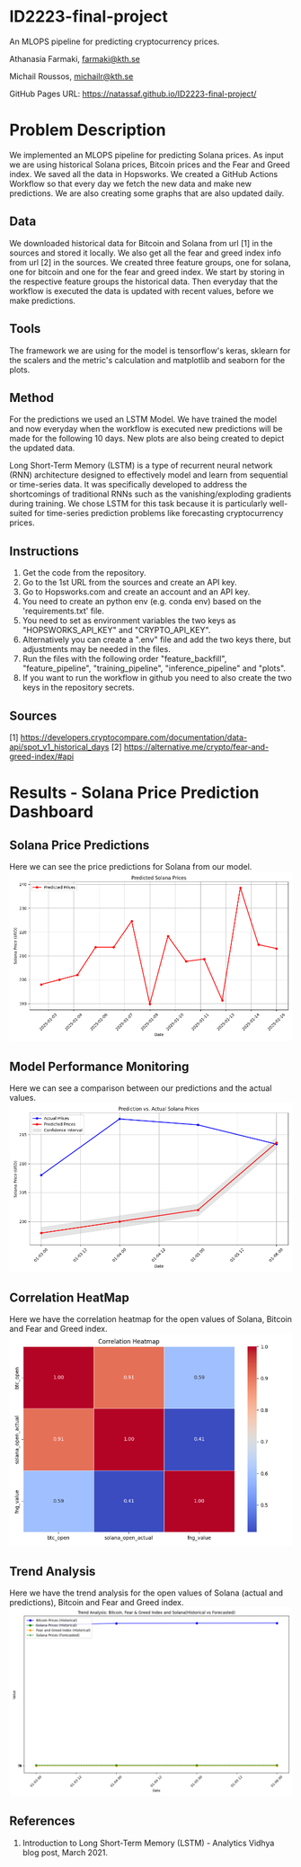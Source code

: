# ID2223-final-project
An MLOPS pipeline for predicting cryptocurrency prices.

Athanasia Farmaki, farmaki@kth.se

Michail Roussos, michailr@kth.se

GitHub Pages URL: https://natassaf.github.io/ID2223-final-project/

# Problem Description

We implemented an MLOPS pipeline for predicting Solana prices. As input we are using historical Solana prices, Bitcoin prices and the Fear and Greed index. We saved all the data in Hopsworks. We created a GitHub Actions Workflow so that every day we fetch the new data and make new predictions. We are also creating some graphs that are also updated daily.

## Data

We downloaded historical data for Bitcoin and Solana from url [1] in the sources and stored it locally. We also get all the fear and greed index info from url [2] in the sources. We created three feature groups, one for solana, one for bitcoin and one for the fear and greed index. We start by storing in the respective feature groups the historical data. Then everyday that the workflow is executed the data is updated with recent values, before we make predictions.

## Tools

The framework we are using for the model is tensorflow's keras, sklearn for the scalers and the metric's calculation and matplotlib and seaborn for the plots.

## Method

For the predictions we used an LSTM Model. We have trained the model and now everyday when the workflow is executed new predictions will be made for the following 10 days. New plots are also being created to depict the updated data.

Long Short-Term Memory (LSTM) is a type of recurrent neural network (RNN) architecture designed to effectively model and learn from sequential or time-series data. It was specifically developed to address the shortcomings of traditional RNNs such as the vanishing/exploding gradients during training. We chose LSTM for this task because it is particularly well-suited for time-series prediction problems like forecasting cryptocurrency prices.

## Instructions

1. Get the code from the repository.
2. Go to the 1st URL from the sources and create an API key.
3. Go to Hopsworks.com and create an account and an API key.
4. You need to create an python env (e.g. conda env) based on the 'requirements.txt' file.
5. You need to set as environment variables the two keys as "HOPSWORKS_API_KEY" and "CRYPTO_API_KEY".
6. Alternatively you can create a ".env" file and add the two keys there, but adjustments may be needed in the files.
7. Run the files with the following order "feature_backfill", "feature_pipeline", "training_pipeline", "inference_pipeline" and "plots".
8. If you want to run the workflow in github you need to also create the two keys in the repository secrets.

## Sources
[1] https://developers.cryptocompare.com/documentation/data-api/spot_v1_historical_days
[2] https://alternative.me/crypto/fear-and-greed-index/#api


# Results - Solana Price Prediction Dashboard


## Solana Price Predictions
Here we can see the price predictions for Solana from our model.
![Price_predictions](./img/solana_predictions_plot.png)



## Model Performance Monitoring
Here we can see a comparison between our predictions and the actual values.
![Hindcast](./img/solana_actual_vs_predictions_plot.png)



## Correlation HeatMap
Here we have the correlation heatmap for the open values of Solana, Bitcoin and Fear and Greed index.
![HeatMap](./img/sln_btc_fng_heatmap.png)



## Trend Analysis
Here we have the trend analysis for the open values of Solana (actual and predictions), Bitcoin and Fear and Greed index.
![Trend_analysis](./img/trend_analisis.png)


## References

1. Introduction to Long Short-Term Memory (LSTM) - Analytics Vidhya blog post, March 2021.
